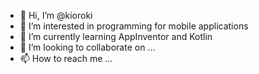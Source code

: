 - 👋 Hi, I’m @kioroki
- 👀 I’m interested in programming for mobile applications
- 🌱 I’m currently learning AppInventor and Kotlin
- 💞️ I’m looking to collaborate on ...
- 📫 How to reach me ...

<!---
kioroki/kioroki is a ✨ special ✨ repository because its `README.md` (this file) appears on your GitHub profile.
You can click the Preview link to take a look at your changes.
--->
